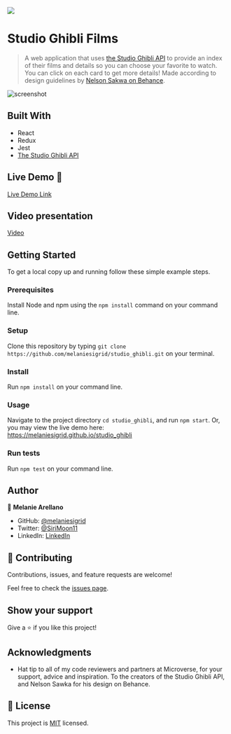 ![](https://img.shields.io/badge/Microverse-blueviolet)

# Studio Ghibli Films

> A web application that uses [the Studio Ghibli API](https://ghibliapi.herokuapp.com/#) to provide an index of their films and details so you can choose your favorite to watch. You can click on each card to get more details! Made according to design guidelines by [Nelson Sakwa on Behance](https://www.behance.net/gallery/31579789/Ballhead-App-%28Free-PSDs%29).

![screenshot](./ghibli_screenshot.gif)

## Built With

- React
- Redux
- Jest
- [The Studio Ghibli API](https://ghibliapi.herokuapp.com/#)

## Live Demo 🚀

[Live Demo Link](https://melaniesigrid.github.io/studio_ghibli)

## Video presentation
[Video](https://www.loom.com/share/2b36ce2b4ffa41b0a4ca1f0eb290e72f)

## Getting Started

To get a local copy up and running follow these simple example steps.

### Prerequisites
Install Node and npm using the `npm install` command on your command line.

### Setup
Clone this repository by typing `git clone https://github.com/melaniesigrid/studio_ghibli.git` on your terminal.

### Install
Run `npm install` on your command line.

### Usage
Navigate to the project directory `cd studio_ghibli`, and run `npm start`. Or, you may view the live demo here: https://melaniesigrid.github.io/studio_ghibli

### Run tests
Run `npm test` on your command line.

## Author

👤 **Melanie Arellano**

- GitHub: [@melaniesigrid](https://github.com/melaniesigrid)
- Twitter: [@SiriMoon11](https://twitter.com/SiriMoon11)
- LinkedIn: [LinkedIn](https://www.linkedin.com/in/melaniesigrid/)

## 🤝 Contributing

Contributions, issues, and feature requests are welcome!

Feel free to check the [issues page](../../issues/).

## Show your support

Give a ⭐️ if you like this project!

## Acknowledgments

- Hat tip to all of my code reviewers and partners at Microverse, for your support, advice and inspiration. To the creators of the Studio Ghibli API, and Nelson Sawka for his design on Behance.

## 📝 License

This project is [MIT](./MIT.md) licensed.
